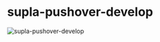 # supla-pushover-develop

![supla-pushover-develop](https://github.com/lukbek/supla-core/workflows/supla-pushover-develop/badge.svg?branch=supla-pushover-develop)
